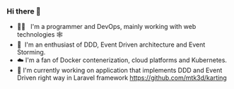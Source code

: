 ### Hi there 👋

- 👨‍💻 &nbsp;&nbsp;I'm a programmer and DevOps, mainly working with web technologies 🕸️  
- 📘 &nbsp;I'm an enthusiast of DDD, Event Driven architecture and Event Storming.  
- ☁️ I'm a fan of Docker contenerization, cloud platforms and Kubernetes.  
- 🔭 I'm currently working on application that implements DDD and Event Driven right way in Laravel framework https://github.com/mtk3d/karting  

<!--
**mtk3d/mtk3d** is a ✨ _special_ ✨ repository because its `README.md` (this file) appears on your GitHub profile.

Here are some ideas to get you started:

- 🔭 I’m currently working on ...
- 🌱 I’m currently learning ...
- 👯 I’m looking to collaborate on ...
- 🤔 I’m looking for help with ...
- 💬 Ask me about ...
- 📫 How to reach me: ...
- 😄 Pronouns: ...
- ⚡ Fun fact: ...
-->
